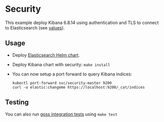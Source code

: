 # Security

This example deploy Kibana 6.8.14 using authentication and TLS to connect to
Elasticsearch (see [values][]).


## Usage

* Deploy [Elasticsearch Helm chart][].

* Deploy Kibana chart with security: `make install`

* You can now setup a port forward to query Kibana indices:

  ```
  kubectl port-forward svc/security-master 9200
  curl -u elastic:changeme https://localhost:9200/_cat/indices
  ```


## Testing

You can also run [goss integration tests][] using `make test`


[elasticsearch helm chart]: https://github.com/elastic/helm-charts/tree/6.8/elasticsearch/examples/security/
[goss integration tests]: https://github.com/elastic/helm-charts/tree/6.8/kibana/examples/security/test/goss.yaml
[values]: https://github.com/elastic/helm-charts/tree/6.8/kibana/examples/security/values.yaml
